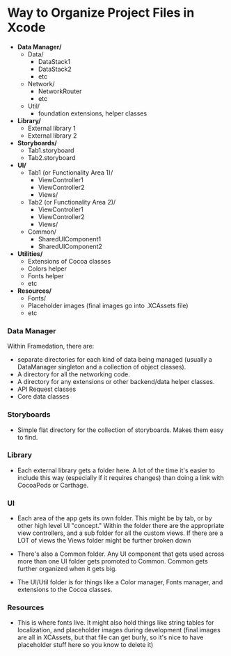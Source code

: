 # Way to Organize Project Files in Xcode
- **Data Manager/**
    - Data/
        - DataStack1
        - DataStack2
        - etc
    - Network/
        - NetworkRouter
        - etc
    - Util/
        - foundation extensions, helper classes
- **Library/**
    - External library 1
    - External library 2
- **Storyboards/**
    - Tab1.storyboard
    - Tab2.storyboard
- **UI/**
    - Tab1 (or Functionality Area 1)/
        - ViewController1
        - ViewController2
        - Views/
    - Tab2 (or Functionality Area 2)/
        - ViewController1
        - ViewController2
        - Views/
    - Common/
        - SharedUIComponent1
        - SharedUIComponent2
- **Utilities/**
    - Extensions of Cocoa classes
    - Colors helper
    - Fonts helper
    - etc
- **Resources/**
    - Fonts/
    - Placeholder images (final images go into .XCAssets file)
    - etc


### Data Manager
Within Framedation, there are:
- separate directories for each kind of data being managed (usually a DataManager singleton and a collection of object classes).
- A directory for all the networking code.
- A directory for any extensions or other backend/data helper classes.
- API Request classes
- Core data classes

### Storyboards
- Simple flat directory for the collection of storyboards. Makes them easy to find.

### Library
- Each external library gets a folder here. A lot of the time it's easier to include this way (especially if it requires changes) than doing a link with CocoaPods or Carthage.

### UI
- Each area of the app gets its own folder. This might be by tab, or by other high level UI "concept." Within the folder there are the appropriate view controllers, and a sub folder for all the custom views. If there are a LOT of views the Views folder might be further broken down

- There's also a Common folder. Any UI component that gets used across more than one UI folder gets promoted to Common. Common gets further organized when it gets big.

- The UI/Util folder is for things like a Color manager, Fonts manager, and extensions to the Cocoa classes.

### Resources
- This is where fonts live. It might also hold things like string tables for localization, and placeholder images during development (final images are all in XCAssets, but that file can get burly, so it's nice to have placeholder stuff here so you know to delete it)

